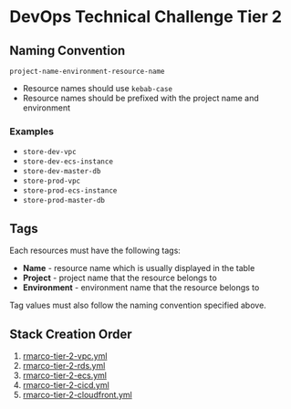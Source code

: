# DevOps Technical Challenge Tier 2

## Naming Convention

`project-name-environment-resource-name`

* Resource names should use `kebab-case`
* Resource names should be prefixed with the project name and environment

### Examples

* `store-dev-vpc`
* `store-dev-ecs-instance`
* `store-dev-master-db`
* `store-prod-vpc`
* `store-prod-ecs-instance`
* `store-prod-master-db`

## Tags

Each resources must have the following tags:

* **Name** - resource name which is usually displayed in the table
* **Project** - project name that the resource belongs to
* **Environment** - environment name that the resource belongs to

Tag values must also follow the naming convention specified above.

## Stack Creation Order

1. [rmarco-tier-2-vpc.yml](rmarco-tier-2-vpc.yml)
2. [rmarco-tier-2-rds.yml](rmarco-tier-2-rds.yml)
3. [rmarco-tier-2-ecs.yml](rmarco-tier-2-ecs.yml)
4. [rmarco-tier-2-cicd.yml](rmarco-tier-2-cicd.yml)
5. [rmarco-tier-2-cloudfront.yml](rmarco-tier-2-cloudfront.yml)

